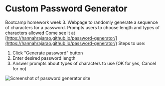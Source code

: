 # Custom Password Generator
Bootcamp homework week 3. Webpage to randomly generate a sequence of characters for a password. Prompts users to choose length and types of characters allowed
Come see it at [https://hannahrajarao.github.io/password-generator/](https://hannahrajarao.github.io/password-generator/)
Steps to use:
1. Click "Generate password" button
2. Enter desired password length
3. Answer prompts about types of characters to use (OK for yes, Cancel for no)  

![Screenshot of password generator site](assets/images/password-generator-screenshot.png)
